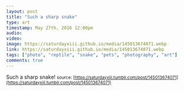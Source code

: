 ```yaml
---
layout: post
title: "Such a sharp snake"
type: art
timestamp: May 27th, 2016 12:00pm
audio: 
video: 
image: https://saturdayxiii.github.io/media/145013674071.webp
link: https://saturdayxiii.github.io/media/145013674071.webp
tags: ["photo", "reptile", "snake", "pets", "photography", "art"]
comments: true
---
```

Such a sharp snake!
<small>source: [https://saturdayxiii.tumblr.com/post/145013674071](https://saturdayxiii.tumblr.com/post/145013674071)</small>